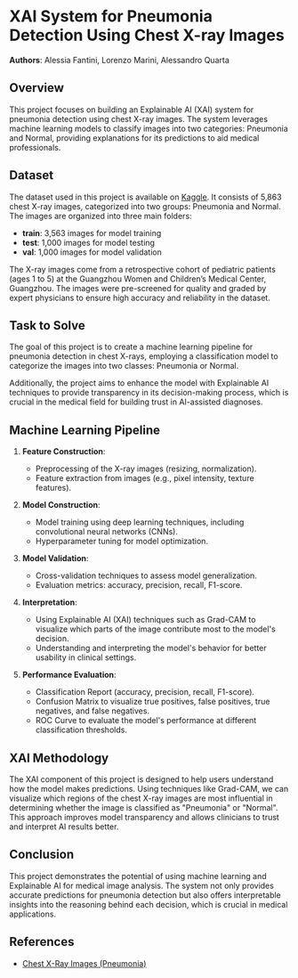 # XAI System for Pneumonia Detection Using Chest X-ray Images

**Authors**: Alessia Fantini, Lorenzo Marini, Alessandro Quarta

## Overview

This project focuses on building an Explainable AI (XAI) system for pneumonia detection using chest X-ray images. The system leverages machine learning models to classify images into two categories: Pneumonia and Normal, providing explanations for its predictions to aid medical professionals.

## Dataset

The dataset used in this project is available on [Kaggle](https://www.kaggle.com/datasets/paultimothymooney/chest-xray-pneumonia). It consists of 5,863 chest X-ray images, categorized into two groups: Pneumonia and Normal. The images are organized into three main folders:

- **train**: 3,563 images for model training
- **test**: 1,000 images for model testing
- **val**: 1,000 images for model validation

The X-ray images come from a retrospective cohort of pediatric patients (ages 1 to 5) at the Guangzhou Women and Children’s Medical Center, Guangzhou. The images were pre-screened for quality and graded by expert physicians to ensure high accuracy and reliability in the dataset.

## Task to Solve

The goal of this project is to create a machine learning pipeline for pneumonia detection in chest X-rays, employing a classification model to categorize the images into two classes: Pneumonia or Normal.

Additionally, the project aims to enhance the model with Explainable AI techniques to provide transparency in its decision-making process, which is crucial in the medical field for building trust in AI-assisted diagnoses.

## Machine Learning Pipeline

1. **Feature Construction**: 
   - Preprocessing of the X-ray images (resizing, normalization).
   - Feature extraction from images (e.g., pixel intensity, texture features).

2. **Model Construction**: 
   - Model training using deep learning techniques, including convolutional neural networks (CNNs).
   - Hyperparameter tuning for model optimization.

3. **Model Validation**: 
   - Cross-validation techniques to assess model generalization.
   - Evaluation metrics: accuracy, precision, recall, F1-score.

4. **Interpretation**: 
   - Using Explainable AI (XAI) techniques such as Grad-CAM to visualize which parts of the image contribute most to the model's decision.
   - Understanding and interpreting the model's behavior for better usability in clinical settings.

5. **Performance Evaluation**:
   - Classification Report (accuracy, precision, recall, F1-score).
   - Confusion Matrix to visualize true positives, false positives, true negatives, and false negatives.
   - ROC Curve to evaluate the model's performance at different classification thresholds.

## XAI Methodology

The XAI component of this project is designed to help users understand how the model makes predictions. Using techniques like Grad-CAM, we can visualize which regions of the chest X-ray images are most influential in determining whether the image is classified as "Pneumonia" or "Normal". This approach improves model transparency and allows clinicians to trust and interpret AI results better.

## Conclusion

This project demonstrates the potential of using machine learning and Explainable AI for medical image analysis. The system not only provides accurate predictions for pneumonia detection but also offers interpretable insights into the reasoning behind each decision, which is crucial in medical applications.

## References

- [Chest X-Ray Images (Pneumonia)](https://www.kaggle.com/datasets/paultimothymooney/chest-xray-pneumonia)
